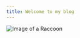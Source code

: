 ```yaml
---
title: Welcome to my blog
---
```

![Image of a Raccoon](https://media.istockphoto.com/id/1180219262/photo/portrait-of-a-funny-raccoon-in-red-sunglasses-showing-a-rock-gesture-isolated-on-white.jpg?s=2048x2048&w=is&k=20&c=FNBaQBkTf59BGwfPwApJO1j0FmBfBRY4fpwG8XcObC4=)
